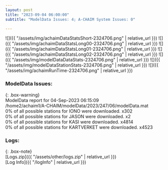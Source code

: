 ```yaml
---
layout: post
title: "2023-09-04 06:00:00"
subtitle: "ModelData Issues: 4; A-CHAIM System Issues: 0"

---
```


![]({{ "/assets/img/achaimDataStatsShort-2324706.png" | relative_url }})
![]({{ "/assets/img/achaimDataStatsLong00-2324706.png" | relative_url }})
![]({{ "/assets/img/achaimDataStatsLong01-2324706.png" | relative_url }})
![]({{ "/assets/img/achaimDataStatsLong02-2324706.png" | relative_url }})
![]({{ "/assets/img/modelDataDataStats-2324706.png" | relative_url }})
![]({{ "/assets/img/modelDataStationStats-2324706.png" | relative_url }})
![]({{ "/assets/img/achaimRunTime-2324706.png" | relative_url }})


### ModelData Issues:  
  
{: .box-warning}  
 ModelData report for 04-Sep-2023 06:15:09   
 /home2/achaim1/A-CHAIM/modelData/2023/247/06/modelData.mat   
 0% of all possible stations for IONO were downloaded. x302   
 0% of all possible stations for JASON were downloaded. x2   
 0% of all possible stations for KASI were downloaded. x4814   
 0% of all possible stations for KARTVERKET were downloaded. x4523   
  


### Logs:  
  
{: .box-note}  
[Logs.zip]({{ "/assets/other/logs.zip" | relative_url }})  
[Log Info]({{ "/logInfo" | relative_url }})  
